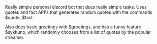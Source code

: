 Really simple personal discord bot that does really simple tasks. Uses quotes and fact API's that generates random quotes with the commands $quote, $fact.

Also does basic greetings with $greetings, and has a funny feature $sykkuno, which randomly chooses from a list of quotes by the popular streamer.
